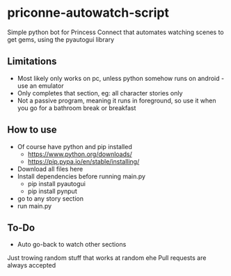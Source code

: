 # priconne-autowatch-script
Simple python bot for Princess Connect that automates watching scenes to get gems, using the pyautogui library


## Limitations
 * Most likely only works on pc, unless python somehow runs on android - use an emulator
 * Only completes that section, eg: all character stories only
 * Not a passive program, meaning it runs in foreground, so use it when you go for a bathroom break or breakfast
 
## How to use
 * Of course have python and pip installed
   * https://www.python.org/downloads/
   * https://pip.pypa.io/en/stable/installing/
 * Download all files here
 * Install dependencies before running main.py
   * pip install pyautogui
   * pip install pynput
 * go to any story section
 * run main.py
 
## To-Do 
 * Auto go-back to watch other sections

Just trowing random stuff that works at random ehe
Pull requests are always accepted
